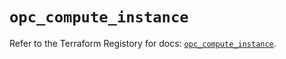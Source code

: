 # `opc_compute_instance`

Refer to the Terraform Registory for docs: [`opc_compute_instance`](https://www.terraform.io/docs/providers/opc/r/compute_instance).
